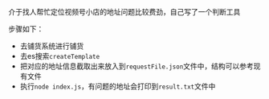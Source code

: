 介于找人帮忙定位视频号小店的地址问题比较费劲，自己写了一个判断工具

步骤如下：
- 去铺货系统进行铺货
- 去es搜索`createTemplate`
- 把对应的地址信息截取出来放入到`requestFile.json`文件中，结构可以参考现有文件
- 执行`node index.js`，有问题的地址会打印到`result.txt`文件中